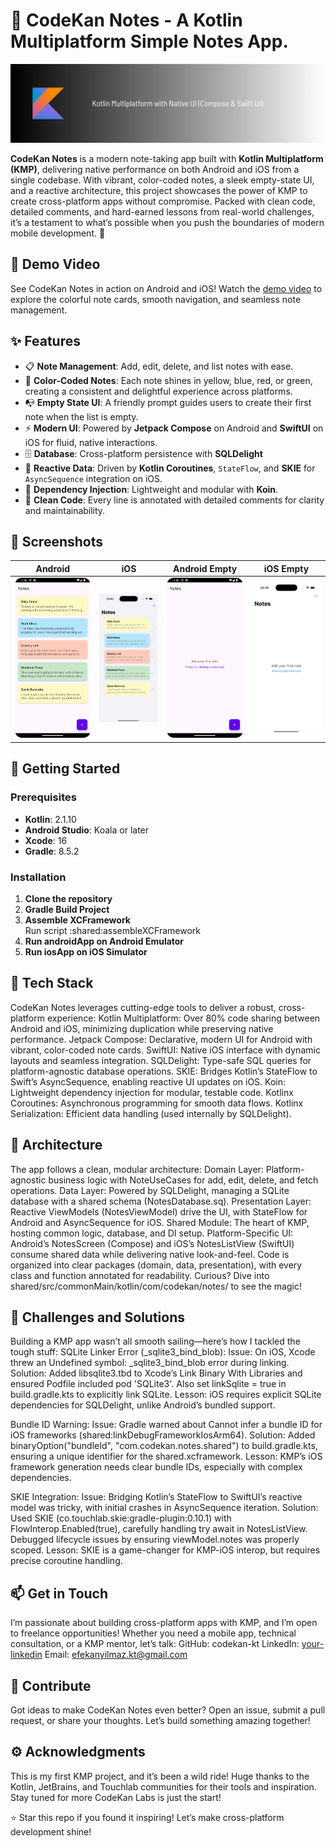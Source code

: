# 📝 CodeKan Notes - A Kotlin Multiplatform Simple Notes App.

![Banner](screenshots/banner.png)

**CodeKan Notes** is a modern note-taking app built with **Kotlin Multiplatform (KMP)**, delivering native performance on both Android and iOS from a single codebase. With vibrant, color-coded notes, a sleek empty-state UI, and a reactive architecture, this project showcases the power of KMP to create cross-platform apps without compromise. Packed with clean code, detailed comments, and hard-earned lessons from real-world challenges, it’s a testament to what’s possible when you push the boundaries of modern mobile development. 🚀

## 🎥 Demo Video
See CodeKan Notes in action on Android and iOS! Watch the [demo video](screenshots/demo.mp4) to explore the colorful note cards, smooth navigation, and seamless note management.

## ✨ Features
- 📋 **Note Management**: Add, edit, delete, and list notes with ease.
- 🎨 **Color-Coded Notes**: Each note shines in yellow, blue, red, or green, creating a consistent and delightful experience across platforms.
- 📭 **Empty State UI**: A friendly prompt guides users to create their first note when the list is empty.
- ⚡ **Modern UI**: Powered by **Jetpack Compose** on Android and **SwiftUI** on iOS for fluid, native interactions.
- 🗄 **Database**: Cross-platform persistence with **SQLDelight**
- 🔄 **Reactive Data**: Driven by **Kotlin Coroutines**, `StateFlow`, and **SKIE** for `AsyncSequence` integration on iOS.
- 🧩 **Dependency Injection**: Lightweight and modular with **Koin**.
- 📝 **Clean Code**: Every line is annotated with detailed comments for clarity and maintainability.

## 📸 Screenshots
| Android | iOS | Android Empty | iOS Empty |
|---------|-----|---------------|-----------|
| ![Android](screenshots/android_notes.png) | ![iOS](screenshots/ios_notes.png) | ![Android Empty](screenshots/android_empty.png) | ![iOS Empty](screenshots/ios_empty.png) |

## 🚀 Getting Started

### Prerequisites
- **Kotlin**: 2.1.10
- **Android Studio**: Koala or later
- **Xcode**: 16
- **Gradle**: 8.5.2

### Installation
1. **Clone the repository**
2. **Gradle Build Project**
3. **Assemble XCFramework**\
   Run script :shared:assembleXCFramework
4. **Run androidApp on Android Emulator**
5. **Run iosApp on iOS Simulator**

## 🧰 Tech Stack
CodeKan Notes leverages cutting-edge tools to deliver a robust, cross-platform experience:
Kotlin Multiplatform: Over 80% code sharing between Android and iOS, minimizing duplication while preserving native performance.
Jetpack Compose: Declarative, modern UI for Android with vibrant, color-coded note cards.
SwiftUI: Native iOS interface with dynamic layouts and seamless integration.
SQLDelight: Type-safe SQL queries for platform-agnostic database operations.
SKIE: Bridges Kotlin’s StateFlow to Swift’s AsyncSequence, enabling reactive UI updates on iOS.
Koin: Lightweight dependency injection for modular, testable code.
Kotlinx Coroutines: Asynchronous programming for smooth data flows.
Kotlinx Serialization: Efficient data handling (used internally by SQLDelight).

## 🧠 Architecture
The app follows a clean, modular architecture:
Domain Layer: Platform-agnostic business logic with NoteUseCases for add, edit, delete, and fetch operations.
Data Layer: Powered by SQLDelight, managing a SQLite database with a shared schema (NotesDatabase.sq).
Presentation Layer: Reactive ViewModels (NotesViewModel) drive the UI, with StateFlow for Android and AsyncSequence for iOS.
Shared Module: The heart of KMP, hosting common logic, database, and DI setup.
Platform-Specific UI: Android’s NotesScreen (Compose) and iOS’s NotesListView (SwiftUI) consume shared data while delivering native look-and-feel.
Code is organized into clear packages (domain, data, presentation), with every class and function annotated for readability. Curious? Dive into shared/src/commonMain/kotlin/com/codekan/notes/ to see the magic!


## 🧱 Challenges and Solutions
Building a KMP app wasn’t all smooth sailing—here’s how I tackled the tough stuff:
SQLite Linker Error (_sqlite3_bind_blob):
Issue: On iOS, Xcode threw an Undefined symbol: _sqlite3_bind_blob error during linking.
Solution: Added libsqlite3.tbd to Xcode’s Link Binary With Libraries and ensured Podfile included pod 'SQLite3'. Also set linkSqlite = true in build.gradle.kts to explicitly link SQLite.
Lesson: iOS requires explicit SQLite dependencies for SQLDelight, unlike Android’s bundled support.

Bundle ID Warning:
Issue: Gradle warned about Cannot infer a bundle ID for iOS frameworks (shared:linkDebugFrameworkIosArm64).
Solution: Added binaryOption("bundleId", "com.codekan.notes.shared") to build.gradle.kts, ensuring a unique identifier for the shared.xcframework.
Lesson: KMP’s iOS framework generation needs clear bundle IDs, especially with complex dependencies.

SKIE Integration:
Issue: Bridging Kotlin’s StateFlow to SwiftUI’s reactive model was tricky, with initial crashes in AsyncSequence iteration.
Solution: Used SKIE (co.touchlab.skie:gradle-plugin:0.10.1) with FlowInterop.Enabled(true), carefully handling try await in NotesListView. Debugged lifecycle issues by ensuring viewModel.notes was properly scoped.
Lesson: SKIE is a game-changer for KMP-iOS interop, but requires precise coroutine handling.

## 📫 Get in Touch
I’m passionate about building cross-platform apps with KMP, and I’m open to freelance opportunities! Whether you need a mobile app, technical consultation, or a KMP mentor, let’s talk:
GitHub: codekan-kt
LinkedIn: [your-linkedin](https://www.linkedin.com/in/efekanyilmaz/)
Email: efekanyilmaz.kt@gmail.com

## 🌈 Contribute
Got ideas to make CodeKan Notes even better? Open an issue, submit a pull request, or share your thoughts. Let’s build something amazing together!

## ⚙️ Acknowledgments
This is my first KMP project, and it’s been a wild ride! Huge thanks to the Kotlin, JetBrains, and Touchlab communities for their tools and inspiration. Stay tuned for more
CodeKan Labs is just the start! 

⭐ Star this repo if you found it inspiring! Let’s make cross-platform development shine!




   
